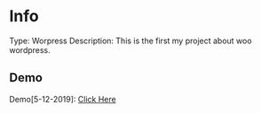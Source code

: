 # Info
Type: Worpress
Description: This is the first my project about woo wordpress.

## Demo
Demo[5-12-2019]: [Click Here](https://anhomestay.com/)

